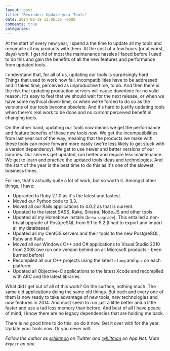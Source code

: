 ```yaml
---
layout: post
title: "Reminder: Update your Tools"
date: 2014-01-19 12:06:25 -0500
comments: true
categories: 
---
```


At the start of every new year, I spend a the time to update all my tools and recompile all my products with them. At the cost of a few hours (or at worst, days) work, I get rid of most the maintenance hassles I faced before I used to do this and gain the benefits of all the new features and performance from updated tools.

I understand that, for all of us, updating our tools is surprisingly hard. Things that used to work now fail, incompatibilities have to be addressed and it takes time, perceived as unproductive time, to do. And then there is the risk that updating production servers will cause downtime for no valid reason. It's easy to feel that we should wait for the next release, or when we have some mythical down-time, or when we're forced to do so as the versions of our tools become obsolete. And it's hard to justify updating tools when there's real work to be done and no *current* perceived benefit in changing tools.

On the other hand, updating our tools *now* means we get the performance and feature benefits of these new tools *now*. We get the incompatibilities from last year out of the way, meaning that the products we make with these tools can move forward more easily (we're less likely to get stuck with a version dependency). We get to use newer and better versions of our libraries. Our servers get updated, run better and require less maintenance. We get to learn and practice the updated tools ideas and technologies. And the start of the year is the best time to do this as it's one of the slowest business times.

For me, that's actually quite a lot of work, but so worth it. Amongst other things, I have:

- Upgraded to Ruby 2.1.0 as it's the latest and fastest.
- Moved our Python code to 3.3.
- Moved all our Rails applications to 4.0.2 as that is current.
- Updated to the latest SASS, Rake, Sinatra, Node.JS and other tools.
- Updated all my Homebrew installs (`brew upgrade`). This entailed a non-trivial upgrade of PostgreSQL from 9.1 to 9.2 (I had to export and import all my databases)
- Updated all my CentOS servers and their tools to the new PostgreSQL, Ruby and Rails.
- Moved all our Windows C++ and C# applications to Visual Studio 2010 from 2008 (we run one version behind on all Microsoft products - been burned before)
- Recompiled all our C++ projects using the latest `clang` and `gcc` on each platform.
- Updated all Objective-C applications to the latest Xcode and recompiled with ARC and the latest libraries.

What did I get out of all of this work? On the surface, nothing much. The same old applications doing the same old things. But each and every one of them is now ready to take advantage of *new* tools, *new* technologies and *new* features in 2014. And most seem to run just a little better and a little faster and use a tad less memory than before. And best of all I have peace of mind, I know there are no legacy dependencies that are holding me back.

There is no good time to do this, so do it now. Get it over with for the year. Update your tools now. Or you never will.

*Follow the author as [@hiltmon](http://https://twitter.com/hiltmon) on Twitter and [@hiltmon](http://alpha.app.net/hiltmon) on App.Net. Mute `#xpost` on one.*